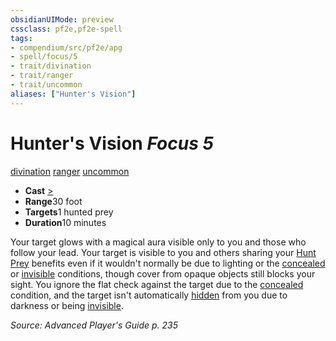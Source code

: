 ```yaml
---
obsidianUIMode: preview
cssclass: pf2e,pf2e-spell
tags:
- compendium/src/pf2e/apg
- spell/focus/5
- trait/divination
- trait/ranger
- trait/uncommon
aliases: ["Hunter's Vision"]
---
```

# Hunter's Vision *Focus 5*   
[divination](../../Rules/traits/divination.md)  [ranger](../../Rules/traits/ranger.md)  [uncommon](../../Rules/traits/uncommon.md)  

- **Cast** [>](../../Rules/core-rulebook/chapter-9-playing-the-game.md#Actions "Single Action") 
- **Range**30 foot
- **Targets**1 hunted prey
- **Duration**10 minutes

Your target glows with a magical aura visible only to you and those who follow your lead. Your target is visible to you and others sharing your [Hunt Prey](../../Rules/actions/hunt-prey.md) benefits even if it wouldn't normally be due to lighting or the [concealed](../../Rules/conditions.md#Concealed) or [invisible](../../Rules/conditions.md#Invisible) conditions, though cover from opaque objects still blocks your sight. You ignore the flat check against the target due to the [concealed](../../Rules/conditions.md#Concealed) condition, and the target isn't automatically [hidden](../../Rules/conditions.md#Hidden) from you due to darkness or being [invisible](../../Rules/conditions.md#Invisible).

*Source: Advanced Player's Guide p. 235*